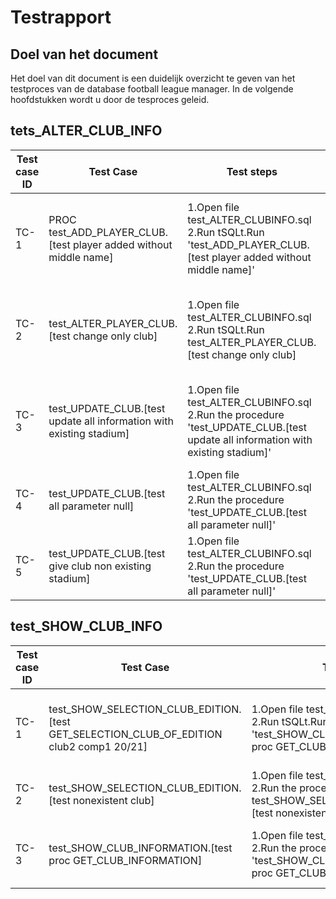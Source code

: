# Testrapport

## Doel van het document
Het doel van dit document is een duidelijk overzicht te geven van het testproces van de database football league manager. In de volgende hoofdstukken wordt u door de tesproces geleid. 

## tets_ALTER_CLUB_INFO

| Test case ID | Test Case                                                            | Test steps                                                                                                                        | Pre-conditions                                                                                                                                                     | Test Data                                                                               | Post Conditions                                        | Expected Results                                                                                                                                                          | Actual Result | Status   |
|--------------|----------------------------------------------------------------------|-----------------------------------------------------------------------------------------------------------------------------------|--------------------------------------------------------------------------------------------------------------------------------------------------------------------|-----------------------------------------------------------------------------------------|--------------------------------------------------------|---------------------------------------------------------------------------------------------------------------------------------------------------------------------------|---------------|----------|
| TC-1         | PROC test_ADD_PLAYER_CLUB.[test player added without middle name]    | 1.Open file test_ALTER_CLUBINFO.sql<br>2.Run tSQLt.Run 'test_ADD_PLAYER_CLUB.[test player added without middle name]'             | 1.Database moet opgezet zijn<br>2.Database moet gegevens hebben om een read te kunnen uitvoeren.<br>3.De procedure test_ADD_PLAYER_CLUB.SetUp moet gerunned zijn   | (1,'United Kingdom','first','last',null,'2000-01-01')<br>(1,'club1',22)                 | Systeem voegd de persoon toe in tabel PLAYER en PERSON | Systeem voegt nieuw persoon toe met de gegevens<br>(1,'United Kingdom','first','last',null,'2000-01-01') in tabel PERSON<br>en de gegevens (1,'club1',22) in tabel PLAYER |               | Geslaagd |
| TC-2         | test_ALTER_PLAYER_CLUB.[test change only club]                       | 1.Open file test_ALTER_CLUBINFO.sql<br>2.Run tSQLt.Run test_ALTER_PLAYER_CLUB.[test change only club]                             | 1.Database moet opgezet zijn<br>2.Database moet gegevens hebben om een read te kunnen uitvoeren.<br>3.De procedure test_ALTER_PLAYER_CLUB.SetUp moet gerunned zijn | (1,'club',44),<br>(1,'ander',44)                                                        | Systeem past de gegevens aan                           | Systeem verandert de gegevens (1,'club',44) naar (1,'ander',44)                                                                                                           |               | Geslaagd |
| TC-3         | test_UPDATE_CLUB.[test update all information with existing stadium] | 1.Open file test_ALTER_CLUBINFO.sql<br>2.Run the procedure 'test_UPDATE_CLUB.[test update all information with existing stadium]' | 1.Database moet opgezet zijn<br>2.Database moet gegevens hebben om een read te kunnen uitvoeren.<br>3.De procedure test_UPDATE_CLUB.SetUp moet gerunned zijn       | ('changedClub', 'stadium2', 4, 'cc', 'ccc'),<br>('stadium', 666), <br>('stadium2', 333) | Systeem past de gegevens aan                           | systeem verandert de gegevens ('club', 'stadium', 2, 'country', 'city') naar ('changedClub', 'stadium2', 4, 'cc', 'ccc')                                                  |               | Geslaagd |
| TC-4         | test_UPDATE_CLUB.[test all parameter null]                           | 1.Open file test_ALTER_CLUBINFO.sql<br>2.Run the procedure 'test_UPDATE_CLUB.[test all parameter null]'                           | Zie pre-conditions TC-3                                                                                                                                            | ('club', 'stadium', 2, 'country', 'city'),<br>('stadium', 666), <br>('stadium2', 333)   | Systeem verandert niks                                 | Systeem verandert niks                                                                                                                                                    |               | Geslaagd |
| TC-5         | test_UPDATE_CLUB.[test give club non existing stadium]               | 1.Open file test_ALTER_CLUBINFO.sql<br>2.Run the procedure 'test_UPDATE_CLUB.[test all parameter null]'                           | Zie pre-conditions TC-3                                                                                                                                            | ('club', 'newadded', 2, 'country', 'city'),<br>('newadded', 2022)                       | Systeem voegd niet newadded toe                        | Systeem voegd niet newadded toe                                                                                                                                           |               | Geslaagd |

## test_SHOW_CLUB_INFO


| Test case ID | Test Case                                                                               | Test steps                                                                                                               | Pre-conditions                                                                                                                                                               | Test Data               | Post Conditions                            | Expected Results                                                                                                           | Actual Result | Status   |
|--------------|-----------------------------------------------------------------------------------------|--------------------------------------------------------------------------------------------------------------------------|------------------------------------------------------------------------------------------------------------------------------------------------------------------------------|-------------------------|--------------------------------------------|----------------------------------------------------------------------------------------------------------------------------|---------------|----------|
| TC-1         | test_SHOW_SELECTION_CLUB_EDITION.[test GET_SELECTION_CLUB_OF_EDITION club2 comp1 20/21] | 1.Open file test_SHOW_CLUB_INFO.sql<br>2.Run tSQLt.Run 'test_SHOW_CLUB_INFORMATION.[test proc GET_CLUB_INFORMATION]'     | 1.Database moet opgezet zijn<br>2.Database moet gegevens hebben om een read te kunnen uitvoeren.<br>3.De procedure test_SHOW_SELECTION_CLUB_EDITION.SetUp moet gerunned zijn | 'club2','comp1','20/21' | Systeem toont de gewenste club informatie. | Systeem toont tabel met de gegevens<br>(2,'first', NULL ,'last','2222-02-02'),<br>(4,'first','middle','last','2222-02-02') |               | Geslaagd |
| TC-2         | test_SHOW_SELECTION_CLUB_EDITION.[test nonexistent club]                                | 1.Open file test_SHOW_CLUB_INFO.sql<br>2.Run the procedure test_SHOW_SELECTION_CLUB_EDITION.[test nonexistent club       | Zie pre-conditions TC-1                                                                                                                                                      | 'a','comp1','20/21'     | Systeem toont een lege tabel               | Systeem toont een lege tabel                                                                                               |               | Geslaagd |
| TC-3         | test_SHOW_CLUB_INFORMATION.[test proc GET_CLUB_INFORMATION]                             | 1.Open file test_SHOW_CLUB_INFO.sql<br>2.Run the procedure 'test_SHOW_CLUB_INFORMATION.[test proc GET_CLUB_INFORMATION]' | Zie pre-conditions TC-1                                                                                                                                                      | 'Ajax'                  | Systeem toont de gewenste club informatie. | Systeem toond tabel met de gegevens<br>('Ajax','Amsterdam','The Netherlands','De Kuip',150000,12)                          |               | Geslaagd |
